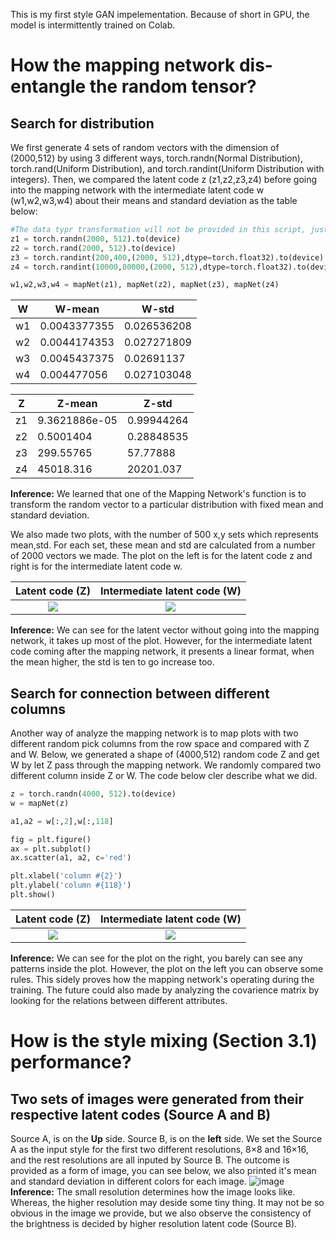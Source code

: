 This is my first style GAN impelementation. Because of short in GPU, the model is intermittently trained on Colab.

# How the mapping network dis-entangle the random tensor?
## Search for distribution
We first generate 4 sets of random vectors with the dimension of (2000,512) by using 3 different ways, torch.randn(Normal Distribution), torch.rand(Uniform Distribution), and torch.randint(Uniform Distribution with integers). Then, we compared the latent code z (z1,z2,z3,z4) before going into the mapping network with the intermediate latent code w (w1,w2,w3,w4) about their means and standard deviation as the table below:

```python
#The data typr transformation will not be provided in this script, just basic ideas
z1 = torch.randn(2000, 512).to(device)
z2 = torch.rand(2000, 512).to(device)
z3 = torch.randint(200,400,(2000, 512),dtype=torch.float32).to(device)
z4 = torch.randint(10000,80000,(2000, 512),dtype=torch.float32).to(device)

w1,w2,w3,w4 = mapNet(z1), mapNet(z2), mapNet(z3), mapNet(z4)
```

| W  | W-mean | W-std |
| -- | ---- | --- |
| w1 | 0.0043377355  | 0.026536208  |
| w2 | 0.0044174353  | 0.027271809  |
| w3 | 0.0045437375  | 0.02691137   |
| w4 | 0.004477056   | 0.027103048  |

| Z  | Z-mean | Z-std |
| -- | ---- | --- |
| z1 | 9.3621886e-05  | 0.99944264  |
| z2 | 0.5001404  | 0.28848535  |
| z3 | 299.55765  | 57.77888   |
| z4 | 45018.316   | 20201.037  |

**Inference:**  We learned that one of the Mapping Network's function is to transform the random vector to a particular distribution with fixed mean and standard deviation.

We also made two plots, with the number of 500 x,y sets which represents mean,std. For each set, these mean and std are calculated from a number of 2000 vectors we made. The plot on the left is for the latent code z and right is for the intermediate latent code w.

Latent code (Z)         |  Intermediate latent code (W)
:-------------------------:|:-------------------------:
![](https://github.com/Wangxinqian/PatternFlow/blob/413216e5e6a31c9ebf87b7cc1f87f8f0fe0860b8/recognition/Xinqian%20Wang_StyleGAN_s45654897/image/w_mean_std.png)  |  ![](https://github.com/Wangxinqian/PatternFlow/blob/413216e5e6a31c9ebf87b7cc1f87f8f0fe0860b8/recognition/Xinqian%20Wang_StyleGAN_s45654897/image/z_mean_std.png)

**Inference:**  We can see for the latent vector without going into the mapping network, it takes up most of the plot. However, for the intermediate latent code coming after the mapping network, it presents a linear format, when the mean higher, the std is ten to go increase too.

## Search for connection between different columns
Another way of analyze the mapping network is to map plots with two different random pick columns from the row space and compared with Z and W. Below, we generated a shape of (4000,512) random code Z and get W by let Z pass through the mapping network. We randomly compared two different column inside Z or W. The code below cler describe what we did.

```python
z = torch.randn(4000, 512).to(device)
w = mapNet(z)

a1,a2 = w[:,2],w[:,118]

fig = plt.figure()
ax = plt.subplot()
ax.scatter(a1, a2, c='red')

plt.xlabel('column #{2}')
plt.ylabel('column #{118}')
plt.show()
```

Latent code (Z)         |  Intermediate latent code (W)
:-------------------------:|:-------------------------:
![](https://github.com/Wangxinqian/PatternFlow/blob/bf454b40502fc6a32cd3923525341d15f440927c/recognition/Xinqian%20Wang_StyleGAN_s45654897/image/z_c_188.c_481.png)  |  ![](https://github.com/Wangxinqian/PatternFlow/blob/bf454b40502fc6a32cd3923525341d15f440927c/recognition/Xinqian%20Wang_StyleGAN_s45654897/image/w_c_188.c_481.png)

**Inference:**  We can see for the plot on the right, you barely can see any patterns inside the plot. However, the plot on the left you can observe some rules. This sidely proves how the mapping network's operating during the training. The future could also made by analyzing the covarience matrix by looking for the relations between different attributes.

# How is the style mixing (Section 3.1) performance?
## Two sets of images were generated from their respective latent codes (Source A and B)
Source A, is on the **Up** side. Source B, is on the **left** side.
We set the Source A as the input style for the first two different resolutions, 8×8 and 16×16, and the rest resolutions are all inputed by Source B.
The outcome is provided as a form of image, you can see below, we also printed it's mean and standard deviation in different colors for each image.
![image](https://github.com/Wangxinqian/PatternFlow/blob/06a2beec098afadef6b3466f55d5353acdc2c2fa/recognition/Xinqian%20Wang_StyleGAN_s45654897/image/mix_SourceA_SourceB.png)
**Inference:**  The small resolution determines how the image looks like. Whereas, the higher resolution may deside some tiny thing. It may not be so obvious in the image we provide, but we also observe the consistency of the brightness is decided by higher resolution latent code (Source B).
